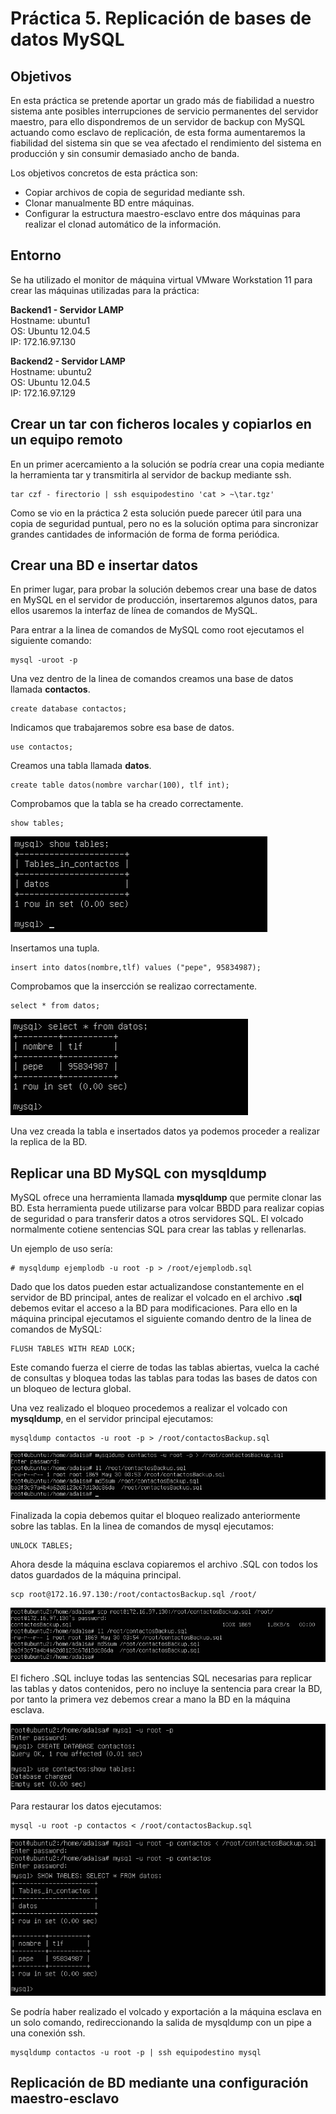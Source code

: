 Práctica 5. Replicación de bases de datos MySQL
================================================

Objetivos
---------
En esta práctica se pretende aportar un grado más de fiabilidad a nuestro sistema ante posibles interrupciones de servicio permanentes del servidor maestro, para ello dispondremos de un servidor de backup con MySQL actuando como esclavo de replicación, de esta forma aumentaremos la fiabilidad del sistema sin que se vea afectado el rendimiento del sistema en producción y sin consumir demasiado ancho de banda.

Los objetivos concretos de esta práctica son:  
* Copiar archivos de copia de seguridad mediante ssh.  
* Clonar manualmente BD entre máquinas.  
* Configurar la estructura maestro-esclavo entre dos máquinas para realizar el clonad automático de la información.

Entorno
-------

Se ha utilizado el monitor de máquina virtual VMware Workstation 11 para crear las máquinas utilizadas para la práctica:

**Backend1 - Servidor LAMP**  
Hostname: ubuntu1  
OS: Ubuntu 12.04.5  
IP: 172.16.97.130  

**Backend2 - Servidor LAMP**  
Hostname: ubuntu2  
OS: Ubuntu 12.04.5  
IP: 172.16.97.129  


Crear un tar con ficheros locales y copiarlos en un equipo remoto
-----------------------------------------------------------------
En un primer acercamiento a la solución se podría crear una copia mediante la herramienta tar y transmitirla al servidor de backup mediante ssh.

    tar czf - firectorio | ssh esquipodestino 'cat > ~\tar.tgz'

Como se vio en la práctica 2 esta solución puede parecer útil para una copia de seguridad puntual, pero no es la solución optima para sincronizar grandes cantidades de información de forma de forma periódica.

Crear una BD e insertar datos
-----------------------------
En primer lugar, para probar la solución debemos crear una base de datos en MySQL en el servidor de producción, insertaremos algunos datos, para ellos usaremos la interfaz de línea de comandos de MySQL.

Para entrar a la linea de comandos de MySQL como root ejecutamos el siguiente comando:

    mysql -uroot -p

Una vez dentro de la linea de comandos creamos una base de datos llamada **contactos**.

    create database contactos;

Indicamos que trabajaremos sobre esa base de datos.

    use contactos;

Creamos una tabla llamada **datos**.

    create table datos(nombre varchar(100), tlf int);

Comprobamos que la tabla se ha creado correctamente.

    show tables;

![Show tables](images/Practica_5_1.png "Show tables")

Insertamos una tupla.

    insert into datos(nombre,tlf) values ("pepe", 95834987);

Comprobamos que la insercción se realizao correctamente.

    select * from datos;

![Contenido tabla datos](images/Practica_5_2.png "Contenido tabla datos")

Una vez creada la tabla e insertados datos ya podemos proceder a realizar la replica de la BD.

Replicar una BD MySQL con mysqldump
-----------------------------------
MySQL ofrece una herramienta llamada **mysqldump** que permite clonar las BD. Esta herramienta puede utilizarse para volcar BBDD para realizar copias de seguridad o para transferir datos a otros servidores SQL. El volcado normalmente cotiene sentencias SQL para crear las tablas y rellenarlas.

Un ejemplo de uso sería:

    # mysqldump ejemplodb -u root -p > /root/ejemplodb.sql

Dado que los datos pueden estar actualizandose constantemente en el servidor de BD principal, antes de realizar el volcado en el archivo **.sql** debemos evitar el acceso a la BD para modificaciones. Para ello en la máquina principal ejecutamos el siguiente comando dentro de la linea de comandos de MySQL:

    FLUSH TABLES WITH READ LOCK;

Este comando fuerza el cierre de todas las tablas abiertas, vuelca la caché de consultas y bloquea todas las tablas para todas las bases de datos con un bloqueo de lectura global.

Una vez realizado el bloqueo procedemos a realizar el volcado con **mysqldump**, en el servidor principal ejecutamos:

    mysqldump contactos -u root -p > /root/contactosBackup.sql

![mysqldump](images/Practica_5_3.png "mysqldump")

Finalizada la copia debemos quitar el bloqueo realizado anteriormente sobre las tablas. En la linea de comandos de mysql ejecutamos:

    UNLOCK TABLES;

Ahora desde la máquina esclava copiaremos el archivo .SQL con todos los datos guardados de la máquina principal.

    scp root@172.16.97.130:/root/contactosBackup.sql /root/

![Copiar mediante scp](images/Practica_5_4.png "Copiar mediante scp")


El fichero .SQL incluye todas las sentencias SQL necesarias para replicar las tablas y datos contenidos, pero no incluye la sentencia para crear la BD, por tanto la primera vez debemos crear a mano la BD en la máquina esclava.

![Crear BD en máquina esclava](images/Practica_5_5.png "Crear BD en máquina esclava")

Para restaurar los datos ejecutamos:

    mysql -u root -p contactos < /root/contactosBackup.sql

![Importar tablas y datos en máquina esclava.](images/Practica_5_6.png "Importar tablas y datos en máquina esclava.")

Se podría haber realizado el volcado y exportación a la máquina esclava en un solo comando, redireccionando la salida de mysqldump con un pipe a una conexión ssh.

    mysqldump contactos -u root -p | ssh equipodestino mysql


Replicación de BD mediante una configuración maestro-esclavo
------------------------------------------------------------  
